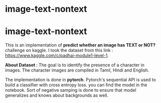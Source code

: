 # image-text-nontext
# image-text-nontext
This is an implementation of **predict whether an image has TEXT or NOT?** challenge on kaggle.
I took the dataset from this link : https://www.kaggle.com/c/padhai-module1-level-1.


**About Dataset** : The goal is to identify the presence of a character in images.  The character images are compiled in Tamil, Hindi and English.


The implementation is done in **pytorch**. Pytorch's sequential API is used to build a classifier with cross entropy loss. you can find the model in the notebook. Sort of negative samping is done to ensure that model generalizes and knows about backgrounds as well.

